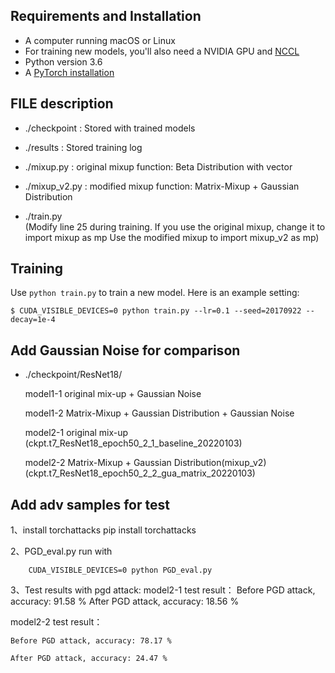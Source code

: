 ## Requirements and Installation
* A computer running macOS or Linux
* For training new models, you'll also need a NVIDIA GPU and [NCCL](https://github.com/NVIDIA/nccl)
* Python version 3.6
* A [PyTorch installation](http://pytorch.org/)

## FILE description
* ./checkpoint  : Stored with trained models

* ./results   : Stored training log

* ./mixup.py  :   original mixup function: Beta Distribution with vector

* ./mixup_v2.py : modified mixup function: Matrix-Mixup + Gaussian Distribution

* ./train.py  
    (Modify line 25 during training. If you use the original mixup, change it to import mixup as mp
            Use the modified mixup to import mixup_v2 as mp)

## Training
Use `python train.py` to train a new model.
Here is an example setting:
```
$ CUDA_VISIBLE_DEVICES=0 python train.py --lr=0.1 --seed=20170922 --decay=1e-4
```

## Add Gaussian Noise for comparison 
* ./checkpoint/ResNet18/

    model1-1 original mix-up + Gaussian Noise
    
    model1-2 Matrix-Mixup + Gaussian Distribution + Gaussian Noise

    model2-1 original mix-up                      (ckpt.t7_ResNet18_epoch50_2_1_baseline_20220103)
    
    model2-2 Matrix-Mixup + Gaussian Distribution(mixup_v2)    (ckpt.t7_ResNet18_epoch50_2_2_gua_matrix_20220103)

## Add adv samples for test
1、install torchattacks
    pip install torchattacks

2、PGD_eval.py
   run with
```
    CUDA_VISIBLE_DEVICES=0 python PGD_eval.py
```

3、Test results with pgd attack: 
model2-1 test result：
Before PGD attack, accuracy: 91.58 %
After PGD attack, accuracy: 18.56 %

model2-2 test result：

    Before PGD attack, accuracy: 78.17 %

    After PGD attack, accuracy: 24.47 %

## 
